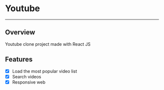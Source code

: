 # Youtube
---
## Overview
Youtube clone project made with React JS

## Features
* [x] Load the most popular video list
* [x] Search videos
* [x] Responsive web
